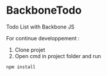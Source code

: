 # BackboneTodo
Todo List with Backbone JS

For continue developpement :

1. Clone projet
2. Open cmd in project folder and run
``` 
npm install
```
